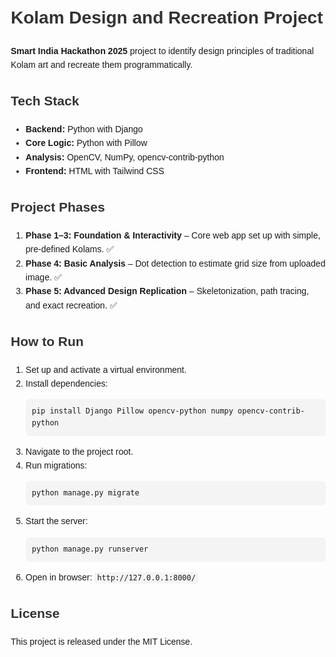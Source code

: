 <!DOCTYPE html>
<html lang="en">
<head>
  <meta charset="UTF-8">
  <meta name="viewport" content="width=device-width, initial-scale=1.0">
  <title>Kolam Design and Recreation - README</title>
  <style>
    body { font-family: Arial, sans-serif; line-height: 1.6; margin: 20px; }
    h1, h2, h3 { color: #333; }
    code { background: #f4f4f4; padding: 2px 4px; border-radius: 4px; }
    pre { background: #f4f4f4; padding: 10px; border-radius: 6px; overflow-x: auto; }
  </style>
</head>
<body>
  <h1>Kolam Design and Recreation Project</h1>
  <p><strong>Smart India Hackathon 2025</strong> project to identify design principles of traditional Kolam art and recreate them programmatically.</p>

  <h2>Tech Stack</h2>
  <ul>
    <li><strong>Backend:</strong> Python with Django</li>
    <li><strong>Core Logic:</strong> Python with Pillow</li>
    <li><strong>Analysis:</strong> OpenCV, NumPy, opencv-contrib-python</li>
    <li><strong>Frontend:</strong> HTML with Tailwind CSS</li>
  </ul>

  <h2>Project Phases</h2>
  <ol>
    <li><strong>Phase 1–3: Foundation & Interactivity</strong> – Core web app set up with simple, pre-defined Kolams. ✅</li>
    <li><strong>Phase 4: Basic Analysis</strong> – Dot detection to estimate grid size from uploaded image. ✅</li>
    <li><strong>Phase 5: Advanced Design Replication</strong> – Skeletonization, path tracing, and exact recreation. ✅</li>
  </ol>

  <h2>How to Run</h2>
  <ol>
    <li>Set up and activate a virtual environment.</li>
    <li>Install dependencies:
      <pre><code>pip install Django Pillow opencv-python numpy opencv-contrib-python</code></pre>
    </li>
    <li>Navigate to the project root.</li>
    <li>Run migrations:
      <pre><code>python manage.py migrate</code></pre>
    </li>
    <li>Start the server:
      <pre><code>python manage.py runserver</code></pre>
    </li>
    <li>Open in browser: <code>http://127.0.0.1:8000/</code></li>
  </ol>

  <h2>License</h2>
  <p>This project is released under the MIT License.</p>
</body>
</html>
